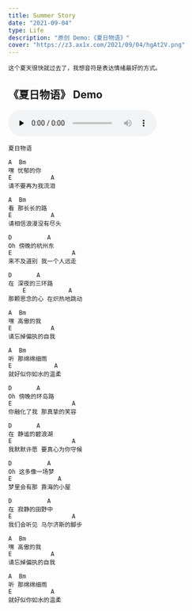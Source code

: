 ```yaml
---
title: Summer Story
date: "2021-09-04"
type: Life
description: "原创 Demo:《夏日物语》"
cover: "https://z3.ax1x.com/2021/09/04/hgAt2V.png"
---
```


```
这个夏天很快就过去了，我想音符是表达情绪最好的方式。
```

## 《夏日物语》 Demo

<audio id="audio" controls="" preload="none">
  <source id="mp3" src="./夏日物语.m4a">
</audio>

```
夏日物语

A  Bm
嘿 忧郁的你
E           A
请不要再为我流泪

A  Bm
看 那长长的路
E           A
请相信浪漫没有尽头

D          A
Oh 傍晚的杭州东
E                 A
来不及道别 我一个人远走

D       A
在 深夜的三环路
    E            A
那颗思念的心 在炽热地跳动

A  Bm
嘿 高傲的我
E           A
请忘掉偏执的自我

A  Bm
听 那绵绵细雨
E            A
就好似你如水的温柔

D       A
Oh 傍晚的环岛路
E                 A
你融化了我 那真挚的笑容

D       A
在 静谧的碧浪湖
E                 A
我默默许愿 要真心为你守候

D          A
Oh 这多像一场梦
E             A
梦里会有那 靠海的小屋

D          A
在 寂静的田野中
E                 A
我们会听见 马尔济斯的脚步

A  Bm
嘿 高傲的我
E           A
请忘掉偏执的自我

A  Bm
听 那绵绵细雨
E           A
就好似你如水的温柔



```
